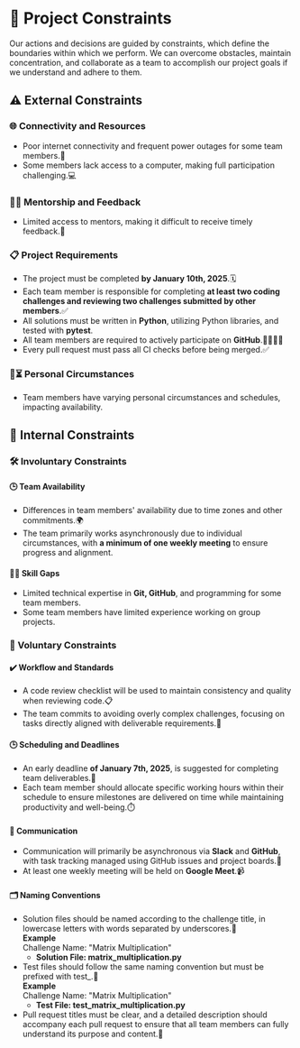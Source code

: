 <!-- this template is for inspiration, feel free to change it however you like! -->

# 🚧 Project Constraints

Our actions and decisions are guided by constraints, which define the
boundaries within which we perform. We can overcome obstacles, maintain
concentration, and collaborate as a team to accomplish our project goals if we
understand and adhere to them.

## ⚠️ External Constraints

### 🌐 Connectivity and Resources

- Poor internet connectivity and frequent power outages for some team members.🔌
- Some members lack access to a computer, making full participation challenging.💻

### 👨‍🏫 Mentorship and Feedback

- Limited access to mentors, making it difficult to receive timely feedback.🔄

### 📋 Project Requirements

- The project must be completed **by January 10th, 2025**.🗓️
- Each team member is responsible for completing **at least two coding challenges
and reviewing two challenges submitted by other members**.✅
- All solutions must be written in **Python**, utilizing Python libraries, and
tested with **pytest**.
- All team members are required to actively participate on **GitHub**.👩‍💻👨‍💻
- Every pull request must pass all CI checks before being merged.✅

### 🌱⏳ Personal Circumstances

- Team members have varying personal circumstances and schedules, impacting availability.
<!--
  constraints coming from the outside that your team has no control over:
  - project deadlines
  - number of unit tests required to pass a code review
  - technologies (sometimes a client will tell you what to use)
  - power or connectivity
  - ...
-->

## 🔐 Internal Constraints

### 🛠️ Involuntary Constraints

#### 🕒 Team Availability

- Differences in team members' availability due to time zones and other commitments.🌍
- The team primarily works asynchronously due to individual circumstances, with
**a minimum of one weekly meeting** to ensure progress and alignment.

#### 🔧🧠 Skill Gaps

- Limited technical expertise in **Git, GitHub**, and programming for some team members.
- Some team members have limited experience working on group projects.
<!--
  constraints that come from within your team, and you have no control over:
  - each of your individual skill levels
  - amount of time available to work on the project
-->

### 🎯 Voluntary Constraints

#### ✔️ Workflow and Standards

- A code review checklist will be used to maintain consistency and quality when
reviewing code.📋
- The team commits to avoiding overly complex challenges, focusing on tasks
directly aligned with deliverable requirements.🎯

#### 🕒 Scheduling and Deadlines

- An early deadline **of January 7th, 2025**, is suggested for completing team
deliverables.📅
- Each team member should allocate specific working hours within their schedule
to ensure milestones are delivered on time while maintaining productivity and well-being.⏱️

#### 📨 Communication

- Communication will primarily be asynchronous via **Slack** and **GitHub**,
with task tracking managed using GitHub issues and project boards.💬
- At least one weekly meeting will be held on **Google Meet**.📹

#### 🗂️ Naming Conventions

- Solution files should be named according to the challenge title, in lowercase
letters with words separated by underscores.📝  
**Example**  
Challenge Name: "Matrix Multiplication"  
  - **Solution File: matrix_multiplication.py**
- Test files should follow the same naming convention but must be prefixed with
test_.🔬  
**Example**  
Challenge Name: "Matrix Multiplication"  
  - **Test File: test_matrix_multiplication.py**
- Pull request titles must be clear, and a detailed description should
accompany each pull request to ensure that all team members can fully
understand its purpose and content.🔖
<!--
  constraints that your team decided on to help scope the project. they may include:
  - coding style & conventions
  - agree on a code review checklist for the project repository
  - the number of hours you want to spend working
  - only using the colors black and white
-->
